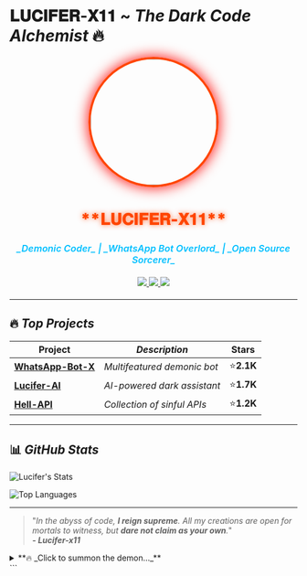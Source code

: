 # **𝐋𝐔𝐂𝐈𝐅𝐄𝐑-𝐗𝟏𝟏** ~ _The Dark Code Alchemist_ 🔥

<!-- BOLD & ITALIC STYLED PROFILE -->
<p align="center">
  <img src="https://i.ibb.co/STdZ5BB/FB-IMG-1738957195800.jpg" width="220" height="220" style="border-radius:50%; border: 4px solid #ff4500; box-shadow: 0 0 25px #ff0000; transition: transform 0.3s ease;">
</p>

<h1 align="center" style="color: #ff4500; font-weight: 900; text-shadow: 0 0 10px rgba(255,69,0,0.7);">**𝐋𝐔𝐂𝐈𝐅𝐄𝐑-𝐗𝟏𝟏**</h1>
<h3 align="center" style="color: #00bfff; font-style: italic; font-weight: 600;">_Demonic Coder_ | _WhatsApp Bot Overlord_ | _Open Source Sorcerer_</h3>

<div align="center" style="margin: 20px 0;">
  <a href="https://github.com/lucifer-x11?tab=repositories">
    <img src="https://img.shields.io/badge/-**REPOSITORIES**-181717?style=for-the-badge&logo=github&logoColor=white">
  </a>
  <a href="https://t.me/Next_DYS">
    <img src="https://img.shields.io/badge/-**CONTACT**-2CA5E0?style=for-the-badge&logo=telegram&logoColor=white">
  </a>
  <a href="https://youtube.com/@DemonEye_Official">
    <img src="https://img.shields.io/badge/-**TUTORIALS**-FF0000?style=for-the-badge&logo=youtube&logoColor=white">
  </a>
</div>

---

## **🔥 _Top Projects_**

| **Project** | **_Description_** | **Stars** |
|------------|------------------|-----------|
| [**WhatsApp-Bot-X**](https://github.com/lucifer-x11/WhatsApp-Bot-X) | _Multifeatured demonic bot_ | ⭐**2.1K** |
| [**Lucifer-AI**](https://github.com/lucifer-x11/Lucifer-AI) | _AI-powered dark assistant_ | ⭐**1.7K** |
| [**Hell-API**](https://github.com/lucifer-x11/Hell-API) | _Collection of sinful APIs_ | ⭐**1.2K** |

---

## **📊 _GitHub Stats_**

![**Lucifer's Stats**](https://github-readme-stats.vercel.app/api?username=lucifer-x11&show_icons=true&theme=dark&border_color=ff4500&include_all_commits=true&count_private=true&title_color=ff4500&text_color=ffffff&icon_color=ff4500)

![**Top Languages**](https://github-readme-stats.vercel.app/api/top-langs/?username=lucifer-x11&layout=compact&theme=dark&border_color=ff4500&title_color=ff4500)

---

> "_In the abyss of code, **I reign supreme**. All my creations are open for mortals to witness, but **dare not claim as your own**._"  
> **- _Lucifer-x11_**

<details>
<summary>**🔥 _Click to summon the demon..._**</summary>
<br>

```bash
# _Dark magic installation_
git clone https://github.com/SCAMER0018/dark-repository.git
cd dark-repository
npm install **--force**
node **awaken.js**
```
</details>
```
